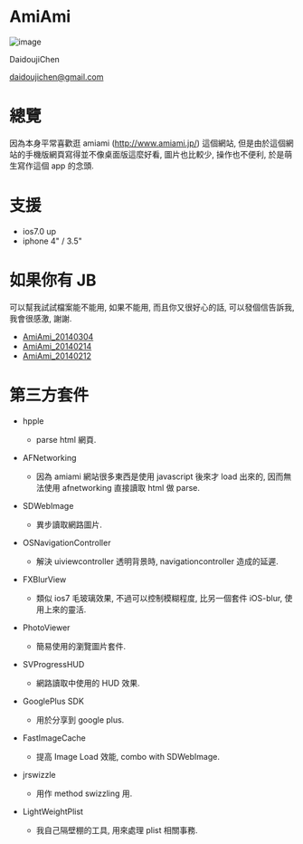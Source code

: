 AmiAmi
======

![image](https://s3-ap-northeast-1.amazonaws.com/daidoujiminecraft/Daidouji/AmiAmiDemo20140304.gif)

DaidoujiChen

daidoujichen@gmail.com

總覽
======
因為本身平常喜歡逛 amiami (http://www.amiami.jp/) 這個網站, 但是由於這個網站的手機版網頁寫得並不像桌面版這麼好看, 圖片也比較少, 操作也不便利, 於是萌生寫作這個 app 的念頭.

支援
======
- ios7.0 up
- iphone 4" / 3.5"

如果你有 JB
======
可以幫我試試檔案能不能用, 如果不能用, 而且你又很好心的話, 可以發個信告訴我, 我會很感激, 謝謝.

- <a href="https://s3-ap-northeast-1.amazonaws.com/daidoujiminecraft/Daidouji/AmiAmi_20140304.ipa">AmiAmi_20140304</a>
- <a href="https://s3-ap-northeast-1.amazonaws.com/daidoujiminecraft/Daidouji/AmiAmi_20140214.ipa">AmiAmi_20140214</a>
- <a href="https://s3-ap-northeast-1.amazonaws.com/daidoujiminecraft/Daidouji/AmiAmi_20140212.ipa">AmiAmi_20140212</a>


第三方套件
======

- hpple
  - parse html 網頁.

- AFNetworking
  - 因為 amiami 網站很多東西是使用 javascript 後來才 load 出來的, 因而無法使用 afnetworking 直接讀取 html 做 parse.

- SDWebImage
  - 異步讀取網路圖片.

- OSNavigationController
  - 解決 uiviewcontroller 透明背景時, navigationcontroller 造成的延遲.

- FXBlurView
  - 類似 ios7 毛玻璃效果, 不過可以控制模糊程度, 比另一個套件 iOS-blur, 使用上來的靈活.

- PhotoViewer
  - 簡易使用的瀏覽圖片套件.

- SVProgressHUD
  - 網路讀取中使用的 HUD 效果.

- GooglePlus SDK
  - 用於分享到 google plus.

- FastImageCache
  - 提高 Image Load 效能, combo with SDWebImage.

- jrswizzle
  - 用作 method swizzling 用.
  
- LightWeightPlist
  - 我自己隔壁棚的工具, 用來處理 plist 相關事務.
